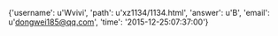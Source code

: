 {'username': u'Wvivi', 'path': u'xz1134/1134.html', 'answer': u'B', 'email': u'dongwei185@qq.com', 'time': '2015-12-25:07:37:00'}